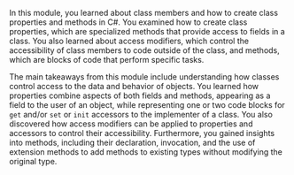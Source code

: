 In this module, you learned about class members and how to create class properties and methods in C#. You examined how to create class properties, which are specialized methods that provide access to fields in a class. You also learned about access modifiers, which control the accessibility of class members to code outside of the class, and methods, which are blocks of code that perform specific tasks.

The main takeaways from this module include understanding how classes control access to the data and behavior of objects. You learned how properties combine aspects of both fields and methods, appearing as a field to the user of an object, while representing one or two code blocks for `get` and/or `set` or `init` accessors to the implementer of a class. You also discovered how access modifiers can be applied to properties and accessors to control their accessibility. Furthermore, you gained insights into methods, including their declaration, invocation, and the use of extension methods to add methods to existing types without modifying the original type.
